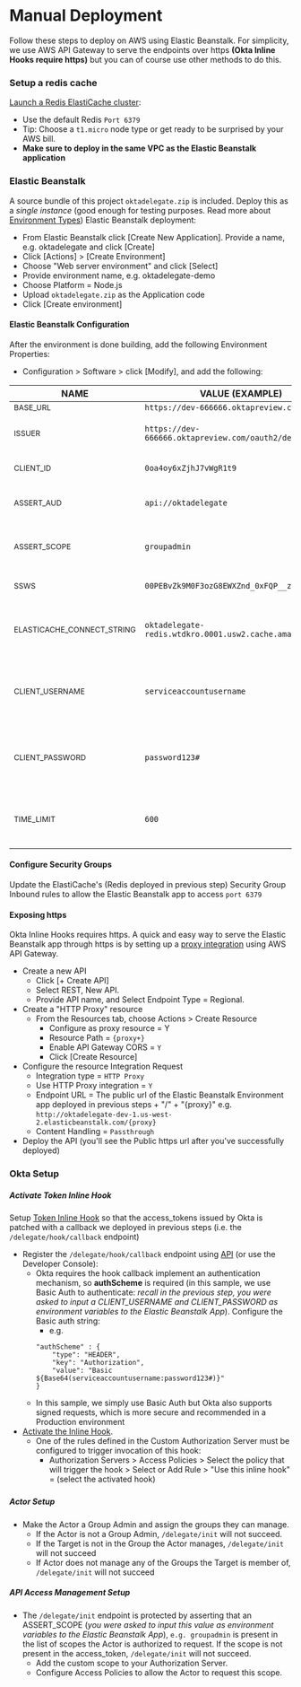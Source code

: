 # Manual Deployment
Follow these steps to deploy on AWS using Elastic Beanstalk. For simplicity, we use AWS API Gateway to serve the endpoints over https **(Okta Inline Hooks require https)** but you can of course use other methods to do this.

### Setup a redis cache
[Launch a Redis ElastiCache cluster](https://docs.aws.amazon.com/AmazonElastiCache/latest/red-ug/GettingStarted.CreateCluster.html):
* Use the default Redis `Port 6379`
* Tip: Choose a `t1.micro` node type or get ready to be surprised by your AWS bill.
* **Make sure to deploy in the same VPC as the Elastic Beanstalk application**

### Elastic Beanstalk
A source bundle of this project  `oktadelegate.zip` is included. Deploy this as a *single instance* (good enough for testing purposes. Read more about [Environment Types](https://docs.aws.amazon.com/elasticbeanstalk/latest/dg/using-features-managing-env-types.html)) Elastic Beanstalk deployment:
* From Elastic Beanstalk click [Create New Application]. Provide a name, e.g. oktadelegate and click [Create]
* Click [Actions] > [Create Environment]
* Choose "Web server environment" and click [Select]
* Provide environment name, e.g. oktadelegate-demo
* Choose Platform = Node.js
* Upload `oktadelegate.zip` as the Application code
* Click [Create environment]

#### Elastic Beanstalk Configuration
After the environment is done building, add the following Environment Properties:
* Configuration > Software > click [Modify], and add the following:

| NAME | VALUE (EXAMPLE) | DESCRIPTION |
| ---- | --------------- | ----------- |
|<sub>BASE_URL</sub>|`https://dev-666666.oktapreview.com`|<sub>The url of your Okta org</sub>|
|<sub>ISSUER</sub>|`https://dev-666666.oktapreview.com/oauth2/default`|<sub>The issuer string of your Authorization Server configured in Okta</sub>|
|<sub>CLIENT_ID</sub>|`0oa4oy6xZjhJ7vWgR1t9`|<sub>The client_id of the Application configured in Okta</sub>|
|<sub>ASSERT_AUD</sub>|`api://oktadelegate`|<sub>The Audience claim string you configured for your Authorization Server</sub>|
|<sub>ASSERT_SCOPE</sub>|`groupadmin`|<sub>A custom scope that the Actor is authorized to use. *More about this below in the "Okta Setup" section*</sub>|
|<sub>SSWS</sub>|`00PEBvZk9M0F3ozG8EWXZnd_0xFQP__zXR`|<sub>Generate an API Key in Okta for calling the OKta Management APIs</sub>|
|<sub>ELASTICACHE_CONNECT_STRING</sub>|`oktadelegate-redis.wtdkro.0001.usw2.cache.amazonaws.com`|<sub>The value of the Redis "Primary Endpoint"...exclude the port number. You can find this in the ElastiCache console</sub>|
|<sub>CLIENT_USERNAME</sub>|`serviceaccountusername`|<sub>The /delegate/hook/callback endpoint is protected with Basic auth. *More about this below in the "Okta Setup" section*. Provide a username</sub>|
|<sub>CLIENT_PASSWORD</sub>|`password123#`|<sub>The /delegate/hook/callback endpoint is protected with Basic auth. *More about this below in the "Okta Setup" section*. Provide a password</sub>|
|<sub>TIME_LIMIT</sub>|`600`|<sub>The time allowed (in seconds) for a Proxy Login session, after which the app reverts back to the original user context</sub>|

#### Configure Security Groups
Update the ElastiCache's (Redis deployed in previous step) Security Group Inbound rules to allow the Elastic Beanstalk app to access `port 6379`

#### Exposing https
Okta Inline Hooks requires https. A quick and easy way to serve the Elastic Beanstalk app through https is by setting up a [proxy integration](https://docs.aws.amazon.com/apigateway/latest/developerguide/api-gateway-set-up-simple-proxy.html) using AWS API Gateway.

* Create a new API
    - Click [+ Create API]
    - Select REST, New API. 
    - Provide API name, and Select Endpoint Type = Regional.
* Create a "HTTP Proxy" resource 
    * From the Resources tab, choose Actions > Create Resource
        - Configure as proxy resource = Y
        - Resource Path = `{proxy+}`
        - Enable API Gateway CORS = `Y`
        - Click [Create Resource]
* Configure the resource Integration Request
    * Integration type = `HTTP Proxy`
    * Use HTTP Proxy integration = `Y`
    * Endpoint URL = The public url of the Elastic Beanstalk Environment app deployed in previous steps + "/"  + "{proxy}" e.g. `http://oktadelegate-dev-1.us-west-2.elasticbeanstalk.com/{proxy}`
    * Content Handling = `Passthrough`
* Deploy the API (you'll see the Public https url after you've successfully deployed)

### Okta Setup
##### Activate Token Inline Hook
Setup [Token Inline Hook](https://developer.okta.com/use_cases/inline_hooks/token_hook/token_hook) so that the access_tokens issued by Okta is patched with a callback we deployed in previous steps (i.e. the `/delegate/hook/callback` endpoint)
* Register the `/delegate/hook/callback` endpoint using [API](https://developer.okta.com/docs/api/resources/inline-hooks#create-inline-hooks) (or use the Developer Console):
    - Okta requires the hook callback implement an authentication mechanism, so **authScheme** is required (in this sample, we use Basic Auth to authenticate: *recall in the previous step, you were asked to input a CLIENT_USERNAME and CLIENT_PASSWORD as environment variables to the Elastic Beanstalk App*). Configure the Basic auth string:
        + e.g.
        ```
        "authScheme" : {
            "type": "HEADER",
            "key": "Authorization",
            "value": "Basic ${Base64(serviceaccountusername:password123#)}"
        }
        ```
    - In this sample, we simply use Basic Auth but Okta also supports signed requests, which is more secure and recommended in a Production environment
* [Activate the Inline Hook](https://developer.okta.com/use_cases/inline_hooks/token_hook/token_hook#enabling-a-token-inline-hook).
    - One of the rules defined in the Custom Authorization Server must be configured to trigger invocation of this hook:
        + Authorization Servers > Access Policies > Select the policy that will trigger the hook > Select or Add Rule > "Use this inline hook" = (select the activated hook)

##### 
##### Actor Setup
* Make the Actor a Group Admin and assign the groups they can manage.
    - If the Actor is not a Group Admin, `/delegate/init` will not succeed.
    - If the Target is not in the Group the Actor manages, `/delegate/init` will not succeed
    - If Actor does not manage any of the Groups the Target is member of, `/delegate/init` will not succeed


##### API Access Management Setup
* The `/delegate/init` endpoint is protected by asserting that an ASSERT_SCOPE (*you were asked to input this value as environment variables to the Elastic Beanstalk App*), `e.g. groupadmin` is present in the list of scopes the Actor is authorized to request. If the scope is not present in the access_token, `/delegate/init` will not succeed.
    - Add the custom scope to your Authorization Server.
    - Configure Access Policies to allow the Actor to request this scope.

